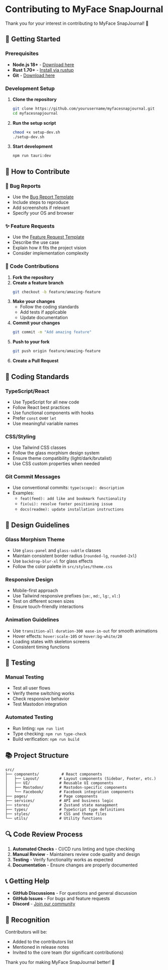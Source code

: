 # Contributing to MyFace SnapJournal

Thank you for your interest in contributing to MyFace SnapJournal! 🎉

## 🚀 Getting Started

### Prerequisites

- **Node.js 18+** - [Download here](https://nodejs.org/)
- **Rust 1.70+** - [Install via rustup](https://rustup.rs/)
- **Git** - [Download here](https://git-scm.com/)

### Development Setup

1. **Clone the repository**
   ```bash
   git clone https://github.com/yourusername/myfacesnapjournal.git
   cd myfacesnapjournal
   ```

2. **Run the setup script**
   ```bash
   chmod +x setup-dev.sh
   ./setup-dev.sh
   ```

3. **Start development**
   ```bash
   npm run tauri:dev
   ```

## 🎯 How to Contribute

### 🐛 Bug Reports

- Use the [Bug Report Template](.github/ISSUE_TEMPLATE/bug_report.md)
- Include steps to reproduce
- Add screenshots if relevant
- Specify your OS and browser

### ✨ Feature Requests

- Use the [Feature Request Template](.github/ISSUE_TEMPLATE/feature_request.md)
- Describe the use case
- Explain how it fits the project vision
- Consider implementation complexity

### 🔧 Code Contributions

1. **Fork the repository**
2. **Create a feature branch**
   ```bash
   git checkout -b feature/amazing-feature
   ```
3. **Make your changes**
   - Follow the coding standards
   - Add tests if applicable
   - Update documentation
4. **Commit your changes**
   ```bash
   git commit -m "Add amazing feature"
   ```
5. **Push to your fork**
   ```bash
   git push origin feature/amazing-feature
   ```
6. **Create a Pull Request**

## 📝 Coding Standards

### TypeScript/React
- Use TypeScript for all new code
- Follow React best practices
- Use functional components with hooks
- Prefer `const` over `let`
- Use meaningful variable names

### CSS/Styling
- Use Tailwind CSS classes
- Follow the glass morphism design system
- Ensure theme compatibility (light/dark/brutalist)
- Use CSS custom properties when needed

### Git Commit Messages
- Use conventional commits: `type(scope): description`
- Examples:
  - `feat(feed): add like and bookmark functionality`
  - `fix(ui): resolve footer positioning issue`
  - `docs(readme): update installation instructions`

## 🎨 Design Guidelines

### Glass Morphism Theme
- Use `glass-panel` and `glass-subtle` classes
- Maintain consistent border radius (`rounded-lg`, `rounded-2xl`)
- Use `backdrop-blur-xl` for glass effects
- Follow the color palette in `src/styles/theme.css`

### Responsive Design
- Mobile-first approach
- Use Tailwind responsive prefixes (`sm:`, `md:`, `lg:`, `xl:`)
- Test on different screen sizes
- Ensure touch-friendly interactions

### Animation Guidelines
- Use `transition-all duration-300 ease-in-out` for smooth animations
- Hover effects: `hover:scale-105` or `hover:bg-white/20`
- Loading states with skeleton screens
- Consistent timing functions

## 🧪 Testing

### Manual Testing
- Test all user flows
- Verify theme switching works
- Check responsive behavior
- Test Mastodon integration

### Automated Testing
- Run linting: `npm run lint`
- Type checking: `npm run type-check`
- Build verification: `npm run build`

## 📚 Project Structure

```
src/
├── components/          # React components
│   ├── Layout/         # Layout components (Sidebar, Footer, etc.)
│   ├── UI/             # Reusable UI components
│   ├── Mastodon/       # Mastodon-specific components
│   └── Facebook/       # Facebook integration components
├── pages/              # Page components
├── services/           # API and business logic
├── stores/             # Zustand state management
├── types/              # TypeScript type definitions
├── styles/             # CSS and theme files
└── utils/              # Utility functions
```

## 🔍 Code Review Process

1. **Automated Checks** - CI/CD runs linting and type checking
2. **Manual Review** - Maintainers review code quality and design
3. **Testing** - Verify functionality works as expected
4. **Documentation** - Ensure changes are properly documented

## 📞 Getting Help

- **GitHub Discussions** - For questions and general discussion
- **GitHub Issues** - For bugs and feature requests
- **Discord** - [Join our community](https://discord.gg/your-invite)

## 🎉 Recognition

Contributors will be:
- Added to the contributors list
- Mentioned in release notes
- Invited to the core team (for significant contributions)

Thank you for making MyFace SnapJournal better! 🚀
